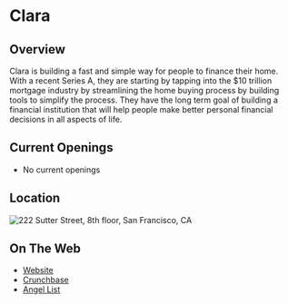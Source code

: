 # Clara

## Overview
Clara is building a fast and simple way for people to finance their home. With a recent Series A, they are starting by tapping into the $10 trillion mortgage industry by streamlining the home buying process by building tools to simplify the process. They have the long term goal of building a financial institution that will help people make better personal financial decisions in all aspects of life.

## Current Openings
+ No current openings

## Location
![222 Sutter Street, 8th floor, San Francisco, CA](https://maps.googleapis.com/maps/api/staticmap?center=222+Sutter+Street,+8th+floor,+San+Francisco,+CA&zoom=13&scale=false&size=600x300&maptype=roadmap&format=png&visual_refresh=true)  

## On The Web
+ [Website](https://clara.com/)
+ [Crunchbase](https://www.crunchbase.com/organization/clara#/entity)
+ [Angel List](https://angel.co/clara)
